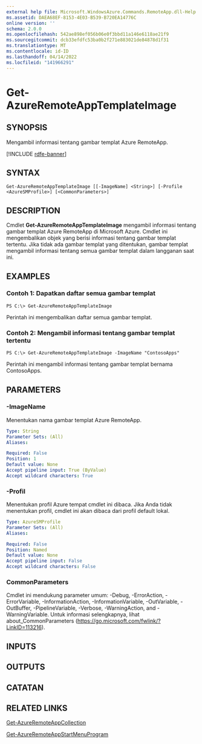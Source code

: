 ```yaml
---
external help file: Microsoft.WindowsAzure.Commands.RemoteApp.dll-Help.xml
ms.assetid: DAEA68EF-8153-4E03-B539-B720EA14776C
online version: ''
schema: 2.0.0
ms.openlocfilehash: 542ae898ef056b06e0f3bbd11a146e6118ae21f9
ms.sourcegitcommit: dcb33efdfc53ba0b2f271e883021de84878d1f31
ms.translationtype: MT
ms.contentlocale: id-ID
ms.lasthandoff: 04/14/2022
ms.locfileid: "141966291"
---
```

# Get-AzureRemoteAppTemplateImage

## SYNOPSIS
Mengambil informasi tentang gambar templat Azure RemoteApp.

[!INCLUDE [rdfe-banner](../../includes/rdfe-banner.md)]

## SYNTAX

```
Get-AzureRemoteAppTemplateImage [[-ImageName] <String>] [-Profile <AzureSMProfile>] [<CommonParameters>]
```

## DESCRIPTION
Cmdlet **Get-AzureRemoteAppTemplateImage** mengambil informasi tentang gambar templat Azure RemoteApp di Microsoft Azure.
Cmdlet ini mengembalikan objek yang berisi informasi tentang gambar templat tertentu.
Jika tidak ada gambar templat yang ditentukan, gambar templat mengambil informasi tentang semua gambar templat dalam langganan saat ini.

## EXAMPLES

### Contoh 1: Dapatkan daftar semua gambar templat
```
PS C:\> Get-AzureRemoteAppTemplateImage
```

Perintah ini mengembalikan daftar semua gambar templat.

### Contoh 2: Mengambil informasi tentang gambar templat tertentu
```
PS C:\> Get-AzureRemoteAppTemplateImage -ImageName "ContosoApps"
```

Perintah ini mengambil informasi tentang gambar templat bernama ContosoApps.

## PARAMETERS

### -ImageName
Menentukan nama gambar templat Azure RemoteApp.

```yaml
Type: String
Parameter Sets: (All)
Aliases: 

Required: False
Position: 1
Default value: None
Accept pipeline input: True (ByValue)
Accept wildcard characters: True
```

### -Profil
Menentukan profil Azure tempat cmdlet ini dibaca.
Jika Anda tidak menentukan profil, cmdlet ini akan dibaca dari profil default lokal.

```yaml
Type: AzureSMProfile
Parameter Sets: (All)
Aliases: 

Required: False
Position: Named
Default value: None
Accept pipeline input: False
Accept wildcard characters: False
```

### CommonParameters
Cmdlet ini mendukung parameter umum: -Debug, -ErrorAction, -ErrorVariable, -InformationAction, -InformationVariable, -OutVariable, -OutBuffer, -PipelineVariable, -Verbose, -WarningAction, and -WarningVariable. Untuk informasi selengkapnya, lihat about_CommonParameters (https://go.microsoft.com/fwlink/?LinkID=113216).

## INPUTS

## OUTPUTS

## CATATAN

## RELATED LINKS

[Get-AzureRemoteAppCollection](./Get-AzureRemoteAppCollection.md)

[Get-AzureRemoteAppStartMenuProgram](./Get-AzureRemoteAppStartMenuProgram.md)



